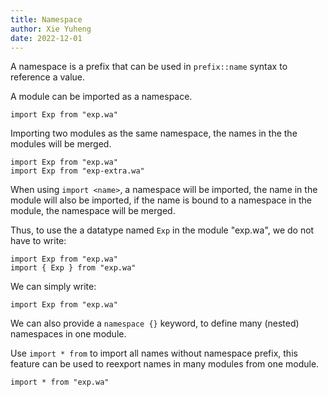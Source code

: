 ```yaml
---
title: Namespace
author: Xie Yuheng
date: 2022-12-01
---
```


A namespace is a prefix that
can be used in `prefix::name` syntax to reference a value.

A module can be imported as a namespace.

```cicada
import Exp from "exp.wa"
```

Importing two modules as the same namespace,
the names in the the modules will be merged.

```cicada
import Exp from "exp.wa"
import Exp from "exp-extra.wa"
```

When using `import <name>`,
a namespace will be imported,
the name in the module will also be imported,
if the name is bound to a namespace in the module,
the namespace will be merged.

Thus, to use the a datatype named `Exp` in the module "exp.wa",
we do not have to write:

```cicada
import Exp from "exp.wa"
import { Exp } from "exp.wa"
```

We can simply write:

```cicada
import Exp from "exp.wa"
```

We can also provide a `namespace {}` keyword,
to define many (nested) namespaces in one module.

Use `import * from` to import all names without namespace prefix,
this feature can be used to reexport names in many modules from one module.

```cicada
import * from "exp.wa"
```
